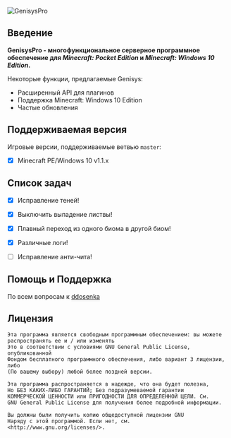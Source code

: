 ![GenisysPro](http://i.imgur.com/R8gExma.jpg)

Введение
-------------

__GenisysPro - многофункциональное серверное программное обеспечение для *Minecraft: Pocket Edition* и *Minecraft: Windows 10 Edition*.__  

Некоторые функции, предлагаемые Genisys:
* Расширенный API для плагинов
* Поддержка Minecraft: Windows 10 Edition
* Частые обновления

Поддерживаемая версия
-------------
Игровые версии, поддерживаемые ветвью `master`:
- [x] Minecraft PE/Windows 10 v1.1.x

Список задач
-------------

- [x] Исправление теней!
- [x] Выключить выпадение листвы!
- [x] Плавный переход из одного биома в другой биом!
- [x] Различные логи!
- [ ] Исправление анти-чита!


Помощь и Поддержка
-------------
По всем вопросам к [ddosenka](https://vk.com/ddosenka)

Лицензия
-------------
	Эта программа является свободным программным обеспечением: вы можете распространять ее и / или изменять
	Это в соответствии с условиями GNU General Public License, опубликованной
	Фондом бесплатного программного обеспечения, либо вариант 3 лицензии, либо
	(По вашему выбору) любой более поздней версии.

	Эта программа распространяется в надежде, что она будет полезна,
	Но БЕЗ КАКИХ-ЛИБО ГАРАНТИЙ; Без подразумеваемой гарантии
	КОММЕРЧЕСКОЙ ЦЕННОСТИ или ПРИГОДНОСТИ ДЛЯ ОПРЕДЕЛЕННОЙ ЦЕЛИ. См.
	GNU General Public License для получения более подробной информации.

	Вы должны были получить копию общедоступной лицензии GNU
	Наряду с этой программой. Если нет, см. <http://www.gnu.org/licenses/>.
